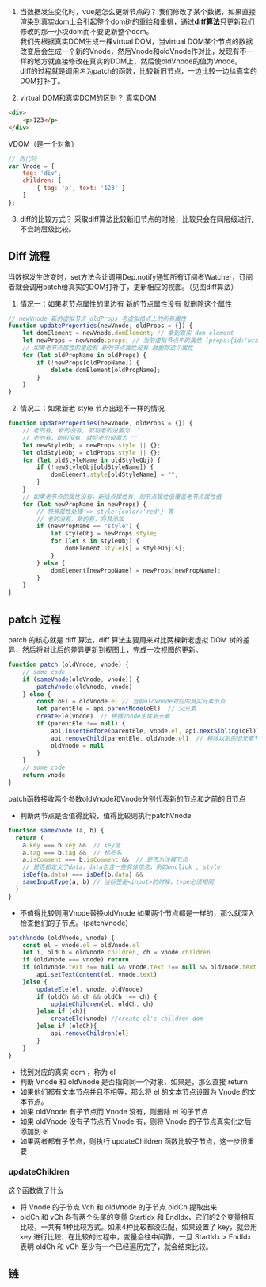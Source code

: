 1. 当数据发生变化时，vue是怎么更新节点的？
我们修改了某个数据，如果直接渲染到真实dom上会引起整个dom树的重绘和重排，通过**diff算法**只更新我们修改的那一小块dom而不要更新整个dom。  
我们先根据真实DOM生成一棵virtual DOM，当virtual DOM某个节点的数据改变后会生成一个新的Vnode，然后Vnode和oldVnode作对比，发现有不一样的地方就直接修改在真实的DOM上，然后使oldVnode的值为Vnode。  
diff的过程就是调用名为patch的函数，比较新旧节点，一边比较一边给真实的DOM打补丁。

2. virtual DOM和真实DOM的区别？
真实DOM
```html
<div>
    <p>123</p>
</div>
```
VDOM（是一个对象）
```js
// 伪代码
var Vnode = {
    tag: 'div',
    children: [
        { tag: 'p', text: '123' }
    ]
};
```

3. diff的比较方式？
采取diff算法比较新旧节点的时候，比较只会在同层级进行, 不会跨层级比较。

## Diff 流程
当数据发生改变时，set方法会让调用Dep.notify通知所有订阅者Watcher，订阅者就会调用patch给真实的DOM打补丁，更新相应的视图。（见图diff算法）
1. 情况一：如果老节点属性的里边有 新的节点属性没有 就删除这个属性
```js
// newVnode 新的虚拟节点 oldProps 老虚拟结点上的所有属性
function updateProperties(newVnode, oldProps = {}) {
    let domElement = newVnode.domElement; // 拿到真实 dom element
    let newProps = newVnode.props; // 当前虚拟节点中的属性 (props:{id:'wrapper',a:1})
    // 如果老节点属性的里边有 新的节点属性没有 就删除这个属性
    for (let oldPropName in oldProps) {
        if (!newProps[oldPropName]) {
            delete domElement[oldPropName];
        }
    }
}
```
2. 情况二：如果新老 style 节点出现不一样的情况
```js
function updateProperties(newVnode, oldProps = {}) {
    // 老的有, 新的没有, 就将老的设置为 ''
    // 老的有，新的没有，就将老的设置为 ''
    let newStyleObj = newProps.style || {};
    let oldStyleObj = oldProps.style || {};
    for (let oldStyleName in oldStyleObj) {
        if (!newStyleObj[oldStyleName]) {
            domElement.style[oldStyleName] = "";
        }
    }
    // 如果老节点的属性没有，新结点属性有，则节点属性值覆盖老节点属性值
    for (let newPropName in newProps) {
        // 特殊属性处理 => style:{color:'red'} 等
        // 老的没有，新的有，将其添加
        if (newPropName == "style") {
            let styleObj = newProps.style;
            for (let s in styleObj) {
                domElement.style[s] = styleObj[s];
            }
        } else {
            domElement[newPropName] = newProps[newPropName];
        }
    }
}
```

## patch 过程
patch 的核心就是 diff 算法，diff 算法主要用来对比两棵新老虚拟 DOM 树的差异，然后将对比后的差异更新到视图上，完成一次视图的更新。  
```js
function patch (oldVnode, vnode) {
    // some code
    if (sameVnode(oldVnode, vnode)) {
        patchVnode(oldVnode, vnode)
    } else {
        const oEl = oldVnode.el // 当前oldVnode对应的真实元素节点
        let parentEle = api.parentNode(oEl)  // 父元素
        createEle(vnode)  // 根据Vnode生成新元素
        if (parentEle !== null) {
            api.insertBefore(parentEle, vnode.el, api.nextSibling(oEl)) // 将新元素添加进父元素
            api.removeChild(parentEle, oldVnode.el)  // 移除以前的旧元素节点
            oldVnode = null
        }
    }
    // some code 
    return vnode
}
```
patch函数接收两个参数oldVnode和Vnode分别代表新的节点和之前的旧节点
- 判断两节点是否值得比较，值得比较则执行patchVnode
```js
function sameVnode (a, b) {
  return (
    a.key === b.key &&  // key值
    a.tag === b.tag &&  // 标签名
    a.isComment === b.isComment &&  // 是否为注释节点
    // 是否都定义了data，data包含一些具体信息，例如onclick , style
    isDef(a.data) === isDef(b.data) &&  
    sameInputType(a, b) // 当标签是<input>的时候，type必须相同
  )
}
```
- 不值得比较则用Vnode替换oldVnode
如果两个节点都是一样的，那么就深入检查他们的子节点。（patchVnode）
```js
patchVnode (oldVnode, vnode) {
    const el = vnode.el = oldVnode.el
    let i, oldCh = oldVnode.children, ch = vnode.children
    if (oldVnode === vnode) return
    if (oldVnode.text !== null && vnode.text !== null && oldVnode.text !== vnode.text) {
        api.setTextContent(el, vnode.text)
    }else {
        updateEle(el, vnode, oldVnode)
        if (oldCh && ch && oldCh !== ch) {
            updateChildren(el, oldCh, ch)
        }else if (ch){
            createEle(vnode) //create el's children dom
        }else if (oldCh){
            api.removeChildren(el)
        }
    }
}
```
- 找到对应的真实 dom ，称为 el
- 判断 Vnode 和 oldVnode 是否指向同一个对象，如果是，那么直接 return
- 如果他们都有文本节点并且不相等，那么将 el 的文本节点设置为 Vnode 的文本节点。
- 如果 oldVnode 有子节点而 Vnode 没有，则删除 el 的子节点
- 如果 oldVnode 没有子节点而 Vnode 有，则将 Vnode 的子节点真实化之后添加到 el
- 如果两者都有子节点，则执行 updateChildren 函数比较子节点，这一步很重要

### updateChildren
这个函数做了什么  
- 将 Vnode 的子节点 Vch 和 oldVnode 的子节点 oldCh 提取出来
- oldCh 和 vCh 各有两个头尾的变量 StartIdx 和 EndIdx，它们的2个变量相互比较，一共有4种比较方式。如果4种比较都没匹配，如果设置了 key，就会用 key 进行比较，在比较的过程中，变量会往中间靠，一旦 StartIdx > EndIdx 表明 oldCh 和 vCh 至少有一个已经遍历完了，就会结束比较。

## 链
[](https://www.cnblogs.com/wind-lanyan/p/9061684.html)
[](https://segmentfault.com/a/1190000008782928)